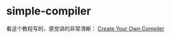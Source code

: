 # simple-compiler

看这个教程写的，感觉讲的非常清晰：
[Create Your Own Compiler](https://citw.dev/tutorial/create-your-own-compiler) 